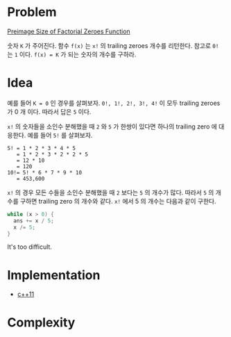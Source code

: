 # Problem

[Preimage Size of Factorial Zeroes Function](https://leetcode.com/problems/preimage-size-of-factorial-zeroes-function/)

숫자 `K` 가 주어진다. 함수 `f(x)` 는 `x!` 의 trailing zeroes 개수를
리턴한다. 참고로 `0!` 는 `1` 이다. `f(x) = K` 가 되는 숫자의 개수를
구하라.

# Idea

예를 들어 `K = 0` 인 경우를 살펴보자. `0!, 1!, 2!, 3!, 4!` 이 모두
trailing zeroes 가 0 개 이다. 따라서 답은 `5` 이다.

`x!` 의 숫자들을 소인수 분해했을 때 `2` 와 `5` 가 한쌍이 있다면 하나의
trailing zero 에 대응한다. 예를 들어 `5!` 를 살펴보자.

```
5! = 1 * 2 * 3 * 4 * 5
   = 1 * 2 * 3 * 2 * 2 * 5
   = 12 * 10
   = 120
10!= 5! * 6 * 7 * 9 * 10
   = 453,600
```

`x!` 의 경우 모든 수들을 소인수 분해했을 때 `2` 보다는 `5` 의 개수가
많다.  따라서 `5` 의 개수를 구하면 trailing zero 의 개수와 같다. `x!`
에서 5 의 개수는 다음과 같이 구한다. 

```cpp
while (x > 0) {
  ans += x / 5;
  x /= 5;
}
```

It's too difficult.

# Implementation

* [c++11](a.cpp)

# Complexity

```
```

